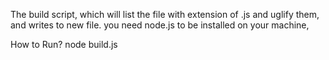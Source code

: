 The build script, which will list the file with extension of .js and uglify them, and writes to new file.
you need node.js to be installed on your machine,

How to Run?
node build.js
